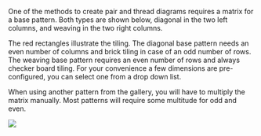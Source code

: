 One of the methods to create pair and thread diagrams requires a matrix for a base pattern.
Both types are shown below, diagonal in the two left columns, and weaving in the two right columns. 

The red rectangles illustrate the tiling. 
The diagonal base pattern needs an even number of columns and brick tiling in case of an odd number of rows.
The weaving base pattern requires an even number of rows and always checker board tiling.
For your convenience a few dimensions are pre-configured, you can select one from a drop down list.

When using another pattern from the gallery, you will have to multiply the matrix manually.
Most patterns will require some multitude for odd and even.

![](https://raw.githubusercontent.com/wiki/d-bl/GroundForge/images/base-patterns.png)
